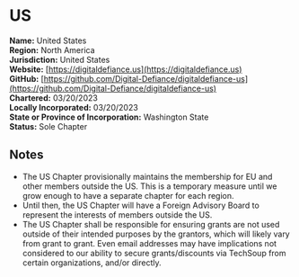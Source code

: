 # US

**Name:** United States  
**Region:** North America  
**Jurisdiction:** United States  
**Website:** [https://digitaldefiance.us](https://digitaldefiance.us)  
**GitHub:** [https://github.com/Digital-Defiance/digitaldefiance-us](https://github.com/Digital-Defiance/digitaldefiance-us)  
**Chartered:** 03/20/2023  
**Locally Incorporated:** 03/20/2023  
**State or Province of Incorporation:** Washington State  
**Status:** Sole Chapter  

## Notes

- The US Chapter provisionally maintains the membership for EU and other members outside the US. This is a temporary measure until we grow enough to have a separate chapter for each region.
- Until then, the US Chapter will have a Foreign Advisory Board to represent the interests of members outside the US.
- The US Chapter shall be responsible for ensuring grants are not used outside of their intended purposes by the grantors, which will likely vary from grant to grant. Even email addresses may have implications not considered to our ability to secure grants/discounts via TechSoup from certain organizations, and/or directly.
